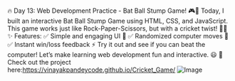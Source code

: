 🔥 Day 13: Web Development Practice - Bat Ball Stump Game! 🎮🏏
Today, I built an interactive Bat Ball Stump Game using HTML, CSS, and JavaScript. This game works just like Rock-Paper-Scissors, but with a cricket twist! 🏏💡
✨ Features:
 ✅ Simple and engaging UI 🎨
 ✅ Randomized computer moves 🤖
 ✅ Instant win/loss feedback ⚡
Try it out and see if you can beat the computer! Let’s make learning web development fun and interactive. 😃
🔗 Check out the project here:https://vinayakpandeycode.github.io/Cricket_Game/
![Image](https://github.com/user-attachments/assets/3d5d58bc-21c2-4ba0-9e1a-59ad27244850)
